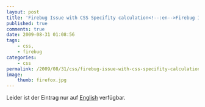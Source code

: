 ```yaml
---
layout: post
title: 'Firebug Issue with CSS Specifity calculation<!--:en-->Firebug Issue with CSS Specifity calculation'
published: true
comments: true
date: 2009-08-31 01:08:56
tags:
    - css,
    - firebug
categories:
    - css
permalink: /2009/08/31/css/firebug-issue-with-css-specifity-calculation
image:
    thumb: firefox.jpg
---
```

Leider ist der Eintrag nur auf [English][1] verfügbar.

 [1]: /blog/wp-admin/admin.php?page=wordpress2jekyll-build&lang=de